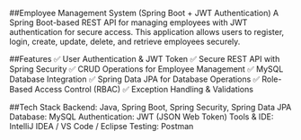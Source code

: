 

##Employee Management System (Spring Boot + JWT Authentication)
A Spring Boot-based REST API for managing employees with JWT authentication for secure access.
This application allows users to register, login, create, update, delete, and retrieve employees securely.

##Features
✅ User Authentication & JWT Token
✅ Secure REST API with Spring Security
✅ CRUD Operations for Employee Management
✅ MySQL Database Integration
✅ Spring Data JPA for Database Operations
✅ Role-Based Access Control (RBAC)
✅ Exception Handling & Validations

##Tech Stack
Backend: Java, Spring Boot, Spring Security, Spring Data JPA
Database: MySQL
Authentication: JWT (JSON Web Token)
Tools & IDE: IntelliJ IDEA / VS Code / Eclipse
Testing: Postman
